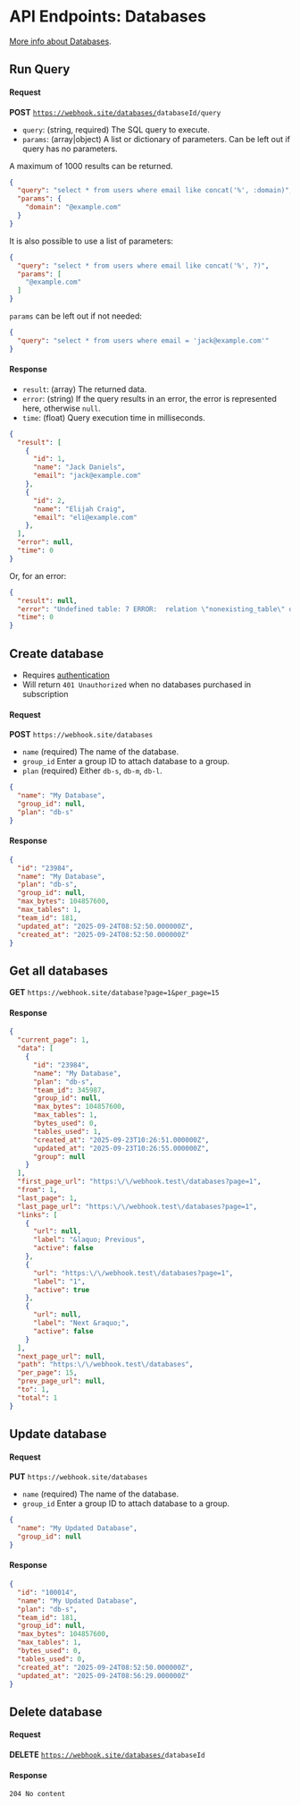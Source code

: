 # API Endpoints: Databases

[More info about Databases](/databases.html).

## Run Query

#### Request

**POST** <code>https://webhook.site/databases/<span class="url-param">databaseId</span>/query</code>

* `query`: (string, required) The SQL query to execute.
* `params`: (array|object) A list or dictionary of parameters. Can be left out if query has no parameters.

A maximum of 1000 results can be returned.

```json
{
  "query": "select * from users where email like concat('%', :domain)",
  "params": {
    "domain": "@example.com"
  }
}
```

It is also possible to use a list of parameters:

```json
{
  "query": "select * from users where email like concat('%', ?)",
  "params": [
    "@example.com"
  ]
}
```

`params` can be left out if not needed:

```json
{
  "query": "select * from users where email = 'jack@example.com'"
}
```

#### Response

* `result`: (array) The returned data.
* `error`: (string) If the query results in an error, the error is represented here, otherwise `null`.
* `time`: (float) Query execution time in milliseconds.

```json
{
  "result": [
    {
      "id": 1,
      "name": "Jack Daniels",
      "email": "jack@example.com"
    },
    {
      "id": 2,
      "name": "Elijah Craig",
      "email": "eli@example.com"
    },
  ],
  "error": null,
  "time": 0
}
```

Or, for an error:

```json
{
  "result": null,
  "error": "Undefined table: 7 ERROR:  relation \"nonexisting_table\" does not exist",
  "time": 0
}
```

## Create database

* Requires [authentication](/api/about.html#api-key)
* Will return `401 Unauthorized` when no databases purchased in subscription

#### Request

**POST** `https://webhook.site/databases`

* `name` (required) The name of the database.
* `group_id` Enter a group ID to attach database to a group.
* `plan` (required) Either `db-s`, `db-m`, `db-l`.

```json
{
  "name": "My Database",
  "group_id": null,
  "plan": "db-s"
}
```

#### Response

```json
{
  "id": "23984",
  "name": "My Database",
  "plan": "db-s",
  "group_id": null,
  "max_bytes": 104857600,
  "max_tables": 1,
  "team_id": 181,
  "updated_at": "2025-09-24T08:52:50.000000Z",
  "created_at": "2025-09-24T08:52:50.000000Z"
}
```

## Get all databases

**GET** `https://webhook.site/database?page=1&per_page=15`

#### Response

```json
{
  "current_page": 1,
  "data": [
    {
      "id": "23984",
      "name": "My Database",
      "plan": "db-s",
      "team_id": 345987,
      "group_id": null,
      "max_bytes": 104857600,
      "max_tables": 1,
      "bytes_used": 0,
      "tables_used": 1,
      "created_at": "2025-09-23T10:26:51.000000Z",
      "updated_at": "2025-09-23T10:26:55.000000Z",
      "group": null
    }
  ],
  "first_page_url": "https:\/\/webhook.test\/databases?page=1",
  "from": 1,
  "last_page": 1,
  "last_page_url": "https:\/\/webhook.test\/databases?page=1",
  "links": [
    {
      "url": null,
      "label": "&laquo; Previous",
      "active": false
    },
    {
      "url": "https:\/\/webhook.test\/databases?page=1",
      "label": "1",
      "active": true
    },
    {
      "url": null,
      "label": "Next &raquo;",
      "active": false
    }
  ],
  "next_page_url": null,
  "path": "https:\/\/webhook.test\/databases",
  "per_page": 15,
  "prev_page_url": null,
  "to": 1,
  "total": 1
}
```

## Update database

#### Request

**PUT** `https://webhook.site/databases`

* `name` (required) The name of the database.
* `group_id` Enter a group ID to attach database to a group.

```json
{
  "name": "My Updated Database",
  "group_id": null
}
```

#### Response

```json
{
  "id": "100014",
  "name": "My Updated Database",
  "plan": "db-s",
  "team_id": 181,
  "group_id": null,
  "max_bytes": 104857600,
  "max_tables": 1,
  "bytes_used": 0,
  "tables_used": 0,
  "created_at": "2025-09-24T08:52:50.000000Z",
  "updated_at": "2025-09-24T08:56:29.000000Z"
}
```

## Delete database

#### Request

**DELETE** <code>https://webhook.site/databases/<span class="url-param">databaseId</span></code>

#### Response

`204 No content`

